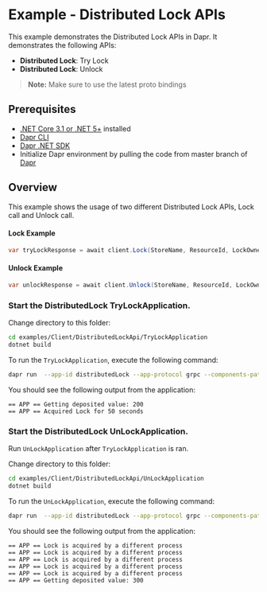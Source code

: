 # Example - Distributed Lock APIs

This example demonstrates the Distributed Lock APIs in Dapr.
It demonstrates the following APIs:
- **Distributed Lock**: Try Lock
- **Distributed Lock**: Unlock

> **Note:** Make sure to use the latest proto bindings

## Prerequisites

- [.NET Core 3.1 or .NET 5+](https://dotnet.microsoft.com/download) installed
- [Dapr CLI](https://docs.dapr.io/getting-started/install-dapr-cli/)
- [Dapr .NET SDK](https://docs.dapr.io/developing-applications/sdks/dotnet/)
- Initialize Dapr environment by pulling the code from master branch of [Dapr](https://github.com/dapr/dapr)

## Overview
This example shows the usage of two different Distributed Lock APIs, Lock call and Unlock call.

#### Lock Example
```csharp
var tryLockResponse = await client.Lock(StoreName, ResourceId, LockOwner, ExpiryInSeconds);
```

#### Unlock Example
```csharp
var unlockResponse = await client.Unlock(StoreName, ResourceId, LockOwner);
```

### Start the DistributedLock TryLockApplication.

Change directory to this folder:

```bash
cd examples/Client/DistributedLockApi/TryLockApplication
dotnet build
```

To run the `TryLockApplication`, execute the following command:

```bash
dapr run  --app-id distributedLock --app-protocol grpc --components-path ./Components dotnet run
```

You should see the following output from the application:

```
== APP == Getting deposited value: 200
== APP == Acquired Lock for 50 seconds
```

### Start the DistributedLock UnLockApplication.

Run `UnLockApplication` after `TryLockApplication` is ran.

Change directory to this folder:

```bash
cd examples/Client/DistributedLockApi/UnLockApplication
dotnet build
```

To run the `UnLockApplication`, execute the following command:

```bash
dapr run  --app-id distributedLock --app-protocol grpc --components-path ./Components dotnet run
```

You should see the following output from the application:

```
== APP == Lock is acquired by a different process
== APP == Lock is acquired by a different process
== APP == Lock is acquired by a different process
== APP == Lock is acquired by a different process
== APP == Lock is acquired by a different process
== APP == Getting deposited value: 300
```